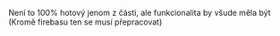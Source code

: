 Není to 100% hotový jenom z části, ale funkcionalita by všude měla být (Kromě firebasu ten se musí přepracovat)
